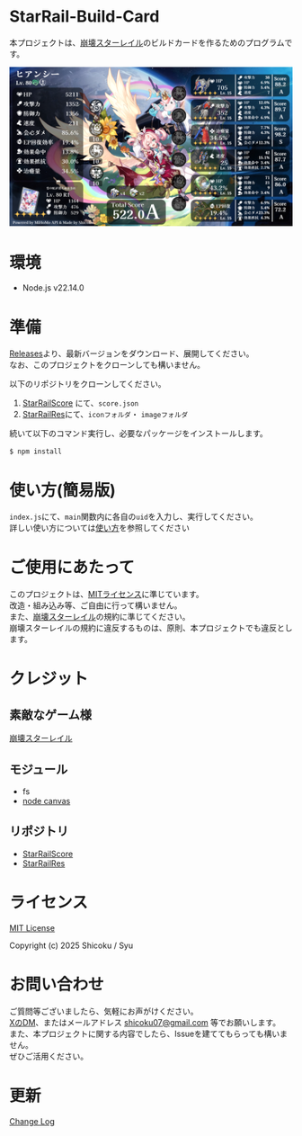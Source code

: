 # StarRail-Build-Card

本プロジェクトは、[崩壊スターレイル](https://hsr.hoyoverse.com/ja-jp/home)のビルドカードを作るためのプログラムです。

![build-card](./public/build-card.png "生成サンプル")

# 環境

- Node.js v22.14.0

# 準備
[Releases](https://github.com/Shicoku/StarRail-Build-Card/releases)より、最新バージョンをダウンロード、展開してください。
<br />なお、このプロジェクトをクローンしても構いません。


以下のリポジトリをクローンしてください。

1. [StarRailScore](https://github.com/Mar-7th/StarRailScore) にて、`score.json`
2. [StarRailRes](https://github.com/Mar-7th/StarRailRes)にて、`iconフォルダ`・ `imageフォルダ`

続いて以下のコマンド実行し、必要なパッケージをインストールします。

```
$ npm install
```

# 使い方(簡易版)

`index.js`にて、`main`関数内に各自の`uid`を入力し、実行してください。
<br />詳しい使い方については[使い方](./doc/use.md)を参照してください

# ご使用にあたって

このプロジェクトは、[MITライセンス](https://ja.wikipedia.org/wiki/MIT%E3%83%A9%E3%82%A4%E3%82%BB%E3%83%B3%E3%82%B9)に準じています。
<br />改造・組み込み等、ご自由に行って構いません。
<br />また、[崩壊スターレイル](https://hsr.hoyoverse.com/ja-jp/home)の規約に準じてください。
<br />崩壊スターレイルの規約に違反するものは、原則、本プロジェクトでも違反とします。

# クレジット

## 素敵なゲーム様

[崩壊スターレイル](https://hsr.hoyoverse.com/ja-jp/home)

## モジュール

- fs
- [node canvas](https://github.com/Automattic/node-canvas)

## リポジトリ

- [StarRailScore](https://github.com/Mar-7th/StarRailScore)
- [StarRailRes](https://github.com/Mar-7th/StarRailRes)

# ライセンス

[MIT License](LICENSE)

Copyright (c) 2025 Shicoku / Syu

# お問い合わせ

ご質問等ございましたら、気軽にお声がけください。
<br />[XのDM](https://x.com/H2DH8K)、またはメールアドレス shicoku07@gmail.com 等でお願いします。
<br />また、本プロジェクトに関する内容でしたら、Issueを建ててもらっても構いません。
<br />ぜひご活用ください。

# 更新

[Change Log](./doc/changelog.md)